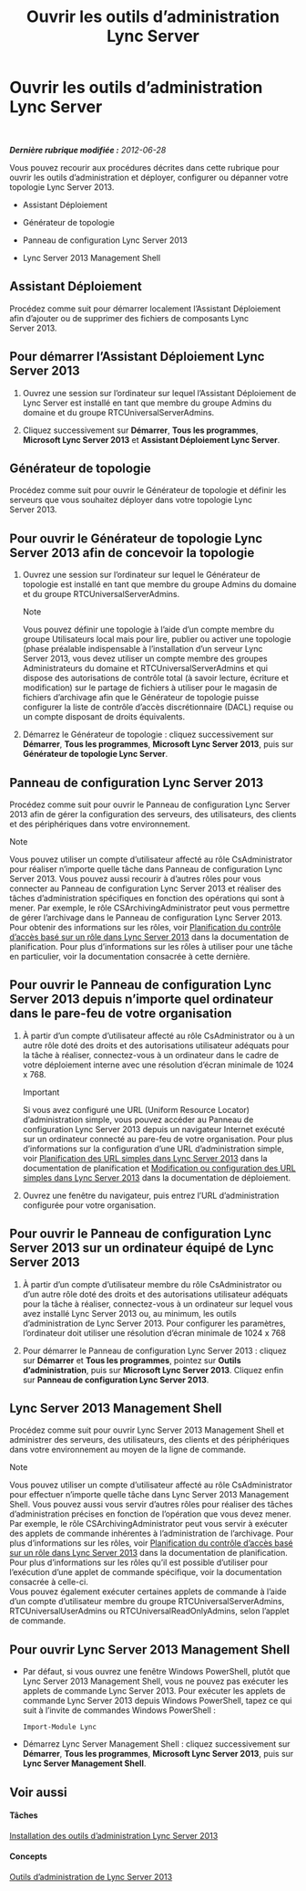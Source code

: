 ﻿---
title: Ouvrir les outils d’administration Lync Server
TOCTitle: Ouvrir les outils d’administration Lync Server
ms:assetid: 8c58de94-9e0a-4368-9e14-9afcaa1142d0
ms:mtpsurl: https://technet.microsoft.com/fr-fr/library/Gg195741(v=OCS.15)
ms:contentKeyID: 49298018
ms.date: 05/20/2016
mtps_version: v=OCS.15
ms.translationtype: HT
---

# Ouvrir les outils d’administration Lync Server

 

_**Dernière rubrique modifiée :** 2012-06-28_

Vous pouvez recourir aux procédures décrites dans cette rubrique pour ouvrir les outils d’administration et déployer, configurer ou dépanner votre topologie Lync Server 2013.

  - Assistant Déploiement

  - Générateur de topologie

  - Panneau de configuration Lync Server 2013

  - Lync Server 2013 Management Shell

## Assistant Déploiement

Procédez comme suit pour démarrer localement l’Assistant Déploiement afin d’ajouter ou de supprimer des fichiers de composants Lync Server 2013.

## Pour démarrer l’Assistant Déploiement Lync Server 2013

1.  Ouvrez une session sur l’ordinateur sur lequel l’Assistant Déploiement de Lync Server est installé en tant que membre du groupe Admins du domaine et du groupe RTCUniversalServerAdmins.

2.  Cliquez successivement sur **Démarrer**, **Tous les programmes**, **Microsoft Lync Server 2013** et **Assistant Déploiement Lync Server**.

## Générateur de topologie

Procédez comme suit pour ouvrir le Générateur de topologie et définir les serveurs que vous souhaitez déployer dans votre topologie Lync Server 2013.

## Pour ouvrir le Générateur de topologie Lync Server 2013 afin de concevoir la topologie

1.  Ouvrez une session sur l’ordinateur sur lequel le Générateur de topologie est installé en tant que membre du groupe Admins du domaine et du groupe RTCUniversalServerAdmins.
    
    > [!note]  
    > Vous pouvez définir une topologie à l’aide d’un compte membre du groupe Utilisateurs local mais pour lire, publier ou activer une topologie (phase préalable indispensable à l’installation d’un serveur Lync Server 2013, vous devez utiliser un compte membre des groupes Administrateurs du domaine et RTCUniversalServerAdmins et qui dispose des autorisations de contrôle total (à savoir lecture, écriture et modification) sur le partage de fichiers à utiliser pour le magasin de fichiers d’archivage afin que le Générateur de topologie puisse configurer la liste de contrôle d’accès discrétionnaire (DACL) requise ou un compte disposant de droits équivalents.

2.  Démarrez le Générateur de topologie : cliquez successivement sur **Démarrer**, **Tous les programmes**, **Microsoft Lync Server 2013**, puis sur **Générateur de topologie Lync Server**.

## Panneau de configuration Lync Server 2013

Procédez comme suit pour ouvrir le Panneau de configuration Lync Server 2013 afin de gérer la configuration des serveurs, des utilisateurs, des clients et des périphériques dans votre environnement.

> [!note]  
> Vous pouvez utiliser un compte d’utilisateur affecté au rôle CsAdministrator pour réaliser n’importe quelle tâche dans Panneau de configuration Lync Server 2013. Vous pouvez aussi recourir à d’autres rôles pour vous connecter au Panneau de configuration Lync Server 2013 et réaliser des tâches d’administration spécifiques en fonction des opérations qui sont à mener. Par exemple, le rôle CSArchivingAdministrator peut vous permettre de gérer l’archivage dans le Panneau de configuration Lync Server 2013. Pour obtenir des informations sur les rôles, voir <a href="lync-server-2013-planning-for-role-based-access-control.md">Planification du contrôle d’accès basé sur un rôle dans Lync Server 2013</a> dans la documentation de planification. Pour plus d’informations sur les rôles à utiliser pour une tâche en particulier, voir la documentation consacrée à cette dernière.

## Pour ouvrir le Panneau de configuration Lync Server 2013 depuis n’importe quel ordinateur dans le pare-feu de votre organisation

1.  À partir d’un compte d’utilisateur affecté au rôle CsAdministrator ou à un autre rôle doté des droits et des autorisations utilisateur adéquats pour la tâche à réaliser, connectez-vous à un ordinateur dans le cadre de votre déploiement interne avec une résolution d’écran minimale de 1024 x 768.
    
    > [!important]  
    > Si vous avez configuré une URL (Uniform Resource Locator) d’administration simple, vous pouvez accéder au Panneau de configuration Lync Server 2013 depuis un navigateur Internet exécuté sur un ordinateur connecté au pare-feu de votre organisation. Pour plus d’informations sur la configuration d’une URL d’administration simple, voir <a href="lync-server-2013-planning-for-simple-urls.md">Planification des URL simples dans Lync Server 2013</a> dans la documentation de planification et <a href="lync-server-2013-edit-or-configure-simple-urls.md">Modification ou configuration des URL simples dans Lync Server 2013</a> dans la documentation de déploiement.

2.  Ouvrez une fenêtre du navigateur, puis entrez l’URL d’administration configurée pour votre organisation.

## Pour ouvrir le Panneau de configuration Lync Server 2013 sur un ordinateur équipé de Lync Server 2013

1.  À partir d’un compte d’utilisateur membre du rôle CsAdministrator ou d’un autre rôle doté des droits et des autorisations utilisateur adéquats pour la tâche à réaliser, connectez-vous à un ordinateur sur lequel vous avez installé Lync Server 2013 ou, au minimum, les outils d’administration de Lync Server 2013. Pour configurer les paramètres, l’ordinateur doit utiliser une résolution d’écran minimale de 1024 x 768

2.  Pour démarrer le Panneau de configuration Lync Server 2013 : cliquez sur **Démarrer** et **Tous les programmes**, pointez sur **Outils d’administration**, puis sur **Microsoft Lync Server 2013**. Cliquez enfin sur **Panneau de configuration Lync Server 2013**.

## Lync Server 2013 Management Shell

Procédez comme suit pour ouvrir Lync Server 2013 Management Shell et administrer des serveurs, des utilisateurs, des clients et des périphériques dans votre environnement au moyen de la ligne de commande.

> [!note]  
> Vous pouvez utiliser un compte d’utilisateur affecté au rôle CsAdministrator pour effectuer n’importe quelle tâche dans Lync Server 2013 Management Shell. Vous pouvez aussi vous servir d’autres rôles pour réaliser des tâches d’administration précises en fonction de l’opération que vous devez mener. Par exemple, le rôle CSArchivingAdministrator peut vous servir à exécuter des applets de commande inhérentes à l’administration de l’archivage. Pour plus d’informations sur les rôles, voir <a href="lync-server-2013-planning-for-role-based-access-control.md">Planification du contrôle d’accès basé sur un rôle dans Lync Server 2013</a> dans la documentation de planification. Pour plus d’informations sur les rôles qu’il est possible d’utiliser pour l’exécution d’une applet de commande spécifique, voir la documentation consacrée à celle-ci.<br />
Vous pouvez également exécuter certaines applets de commande à l’aide d’un compte d’utilisateur membre du groupe RTCUniversalServerAdmins, RTCUniversalUserAdmins ou RTCUniversalReadOnlyAdmins, selon l’applet de commande.

## Pour ouvrir Lync Server 2013 Management Shell

  - Par défaut, si vous ouvrez une fenêtre Windows PowerShell, plutôt que Lync Server 2013 Management Shell, vous ne pouvez pas exécuter les applets de commande Lync Server 2013. Pour exécuter les applets de commande Lync Server 2013 depuis Windows PowerShell, tapez ce qui suit à l’invite de commandes Windows PowerShell :
    
    `Import-Module Lync`

  - Démarrez Lync Server Management Shell : cliquez successivement sur **Démarrer**, **Tous les programmes**, **Microsoft Lync Server 2013**, puis sur **Lync Server Management Shell**.

## Voir aussi

#### Tâches

[Installation des outils d’administration Lync Server 2013](lync-server-2013-install-lync-server-administrative-tools.md)  

#### Concepts

[Outils d’administration de Lync Server 2013](lync-server-2013-lync-server-administrative-tools.md)

